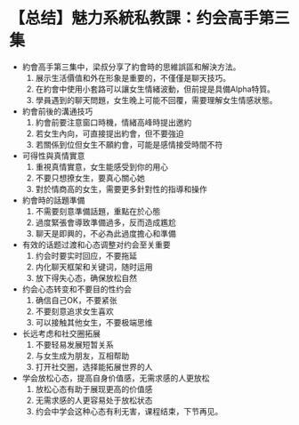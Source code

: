 # 【总结】魅力系統私教課：约会高手第三集

-   約會高手第三集中，梁叔分享了約會時的思維誤區和解決方法。
    1.  展示生活價值和外在形象是重要的，不僅僅是聊天技巧。
    2.  在約會中使用小套路可以讓女生情緒波動，但前提是具備Alpha特質。
    3.  學員遇到的聊天問題，女生晚上可能不回覆，需要理解女生情感狀態。
-   約會前後的溝通技巧
    1.  約會前要注意窗口時機，情緒高峰時提出邀約
    2.  若女生內向，可直接提出約會，但不要強迫
    3.  若關係到位但女生不願約會，可能是感情接受時間不符
-   可得性與真情實意
    1.  重視真情實意，女生能感受到你的用心
    2.  不要只想撩女生，要真心關心她
    3.  對於情商高的女生，需要更多針對性的指導和操作
-   約會時的話題準備
    1.  不需要刻意準備話題，重點在於心態
    2.  過度緊張會導致準備過多，反而造成尷尬
    3.  聊天是即興的，不必為此過度擔心和準備
-   有效的话题过渡和心态调整对约会至关重要
    1.  约会时要实时回应，不要拖延
    2.  内化聊天框架和关键词，随时运用
    3.  放下得失心态，确保放松自然
-   约会心态转变和不要目的性约会
    1.  确信自己OK，不要紧张
    2.  不要刻意追求女生喜欢
    3.  可以接触其他女生，不要极端思维
-   长远考虑和社交圈拓展
    1.  不要轻易发展短暂关系
    2.  与女生成为朋友，互相帮助
    3.  打开社交圈，选择能拓展世界的人
-   学会放松心态，提高自身价值感，无需求感的人更放松
    1.  放松心态有助于展现更高的价值感
    2.  无需求感的人更容易处于放松状态
    3.  约会中学会这种心态有利无害，课程结束，下节再见。